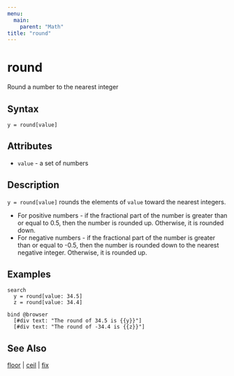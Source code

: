 ```yaml
---
menu:
  main:
    parent: "Math"
title: "round"
---
```


# round

Round a number to the nearest integer

## Syntax

```eve
y = round[value]
```

## Attributes

- `value` - a set of numbers

## Description

`y = round[value]` rounds the elements of `value` toward the nearest integers.

- For positive numbers - if the fractional part of the number is greater than or equal to 0.5, then the number is rounded up. Otherwise, it is rounded down.
- For negative numbers - if the fractional part of the number is greater than or equal to -0.5, then the number is rounded down to the nearest negative integer. Otherwise, it is rounded up.

## Examples

```eve
search
  y = round[value: 34.5]
  z = round[value: 34.4]
  
bind @browser
  [#div text: "The round of 34.5 is {{y}}"]
  [#div text: "The round of -34.4 is {{z}}"]
```

## See Also

[floor](../floor) | [ceil](../ceil) | [fix](../fix)